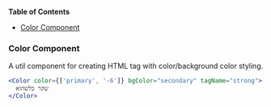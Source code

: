 <!-- START doctoc generated TOC please keep comment here to allow auto update -->
<!-- DON'T EDIT THIS SECTION, INSTEAD RE-RUN doctoc TO UPDATE -->

**Table of Contents**

- [Color Component](#color-component)

<!-- END doctoc generated TOC please keep comment here to allow auto update -->

### Color Component

A util component for creating HTML tag with color/background color styling.

```jsx
<Color color={['primary', '-6']} bgColor="secondary" tagName="strong">
  שקר כלשהוא
</Color>
```
